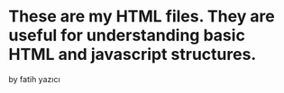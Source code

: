 # These are my HTML files. They are useful for understanding basic HTML and javascript structures. 
by fatih yazıcı
